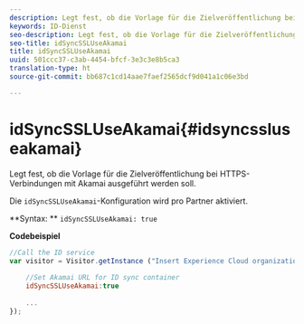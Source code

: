 ```yaml
---
description: Legt fest, ob die Vorlage für die Zielveröffentlichung bei HTTPS-Verbindungen mit Akamai ausgeführt werden soll.
keywords: ID-Dienst
seo-description: Legt fest, ob die Vorlage für die Zielveröffentlichung bei HTTPS-Verbindungen mit Akamai ausgeführt werden soll.
seo-title: idSyncSSLUseAkamai
title: idSyncSSLUseAkamai
uuid: 501ccc37-c3ab-4454-bfcf-3e3c3e8b5ca3
translation-type: ht
source-git-commit: bb687c1cd14aae7faef2565dcf9d041a1c06e3bd

---
```



# idSyncSSLUseAkamai{#idsyncssluseakamai}

Legt fest, ob die Vorlage für die Zielveröffentlichung bei HTTPS-Verbindungen mit Akamai ausgeführt werden soll.

Die `idSyncSSLUseAkamai`-Konfiguration wird pro Partner aktiviert.

**Syntax: ** `idSyncSSLUseAkamai: true`

**Codebeispiel**

```js
//Call the ID service 
var visitor = Visitor.getInstance ("Insert Experience Cloud organization ID here",{ 
 
    //Set Akamai URL for ID sync container 
    idSyncSSLUseAkamai:true 
 
    ... 
});
```

